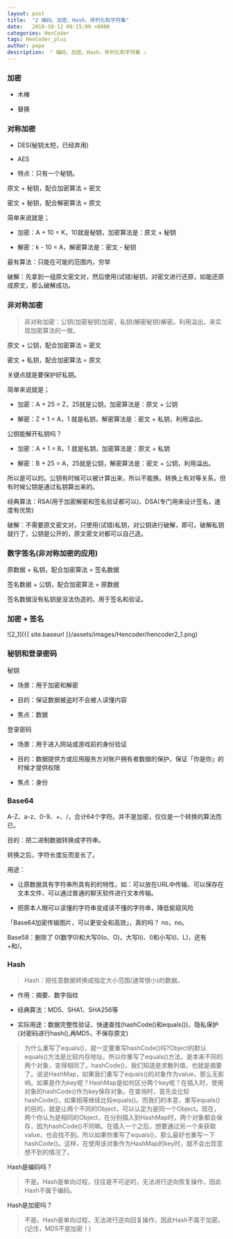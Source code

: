 ```yaml
---
layout: post
title:  "2 编码、加密、Hash、序列化和字符集"
date:   2018-10-12 09:15:00 +0800
categories: HenCoder
tags: HenCoder_plus
author: pepe
description: 『 编码、加密、Hash、序列化和字符集 』
---
```


### 加密

* 木棒

* 替换

### 对称加密

* DES(秘钥太短，已经弃用)

* AES

* 特点：只有一个秘钥。

原文 + 秘钥，配合加密算法 = 密文

密文 + 秘钥，配合解密算法 = 原文

简单来说就是；

* 加密：A + 10 = K，10就是秘钥，加密算法是：原文 + 秘钥

* 解密：k - 10 = A，解密算法是：密文 - 秘钥


最有算法：只能在可能的范围内，穷举

破解：先拿到一组原文密文对，然后使用(试错)秘钥，对密文进行还原，如能还原成原文，那么破解成功。

### 非对称加密

> 非对称加密：公钥(加密秘钥)加密，私钥(解密秘钥)解密。利用溢出，来实现加密算法的一致。

原文 + 公钥，配合加密算法 = 密文

密文 + 私钥，配合加密算法 = 原文

关键点就是要保护好私钥。

简单来说就是；

* 加密：A + 25 = Z，25就是公钥，加密算法是：原文 + 公钥

* 解密：Z + 1  = A，1 就是私钥，解密算法是：密文 + 私钥，利用溢出。

公钥能解开私钥吗？

* 加密：A + 1  = B，1 就是私钥，加密算法是：原文 + 私钥

* 解密：B + 25 = A，25就是公钥，解密算法是：密文 + 公钥，利用溢出。

所以是可以的。公钥有时候可以被计算出来，所以不能换。转换上有对等关系，但有时候公钥是通过私钥算出来的。

经典算法：RSA(用于加密解密和签名验证都可以)、DSA(专门用来设计签名，速度有优势)

破解：不需要原文密文对，只使用(试错)私钥，对公钥进行破解，即可。破解私钥就行了，公钥是公开的，原文密文对都可以自己造。

### 数字签名(非对称加密的应用)

原数据   + 私钥，配合加密算法 = 签名数据

签名数据 + 公钥，配合加密算法 = 原数据

签名数据没有私钥是没法伪造的。用于签名和验证。

### 加密 + 签名

![2_1]({{ site.baseurl }}/assets/images/Hencoder/hencoder2_1.png)

### 秘钥和登录密码

秘钥

* 场景：用于加密和解密

* 目的：保证数据被盗时不会被人读懂内容

* 焦点：数据

登录密码

* 场景：用于进入网站或游戏前的身份验证

* 目的：数据提供方或应用服务方对账户拥有者数据的保护，保证「你是你」的时候才提供权限

* 焦点：身份

### Base64

A-Z、a-z、0-9、+、/，合计64个字符。并不是加密，仅仅是一个转换的算法而已。

目的：把二进制数据转换成字符串。

转换之后，字符长度反而变长了。

用途：

* 让原数据具有字符串所具有的的特性，如：可以放在URL中传输、可以保存在文本文件、可以通过普通的聊天软件进行文本传输。

* 把原本人眼可以读懂的字符串变成读不懂的字符串，降低偷窥风险

「Base64加密传输图片，可以更安全和高效」，真的吗？
no，no。

Base58：删除了 0(数字0)和大写0(o、O)，大写I(i、I)和小写l(l、L)，还有 +和/。

### Hash

> Hash：把任意数据转换成指定大小范围(通常很小)的数据。

* 作用：摘要、数字指纹

* 经典算法：MD5、SHA1、SHA256等

* 实际用途：数据完整性验证、快速查找(hashCode()和equals())、隐私保护(对密码进行hash(),再MD5，不保存原文)

> 为什么重写了equals()，就一定要重写hashCode()吗?Object的默认equals()方法是比较内存地址。所以你重写了equals()方法，是本来不同的两个对象，变得相同了。hashCode()，我们知道是求散列值，也就是摘要了。说说HashMap，如果我们重写了equals()的对象作为value，那么无影响。如果是作为key呢？HashMap是如何区分两个key呢？在插入时，使用对象的hashCode()作为key保存对象。在查询时，首先会比较hashCode()，如果相等继续比较equals()。而我们的本意，重写equals()的目的，就是让两个不同的Object，可以认定为是同一个Object。现在，两个你认为是相同的Object，在分别插入到HashMap时，两个对象都会保存，因为hashCode()不同嘛。在插入一个之后，想要通过另一个来获取value，也会找不到。所以如果你重写了equals()，那么最好也重写一下hashCode()。这样，在使用该对象作为HashMap的key时，就不会出现意想不到的情况了。

Hash是编码吗？

> 不是。Hash是单向过程，往往是不可逆的，无法进行逆向恢复操作，因此Hash不属于编码。

Hash是加密吗？

> 不是。Hash是单向过程，无法进行逆向回复操作，因此Hash不属于加密。(记住，MD5不是加密！)
